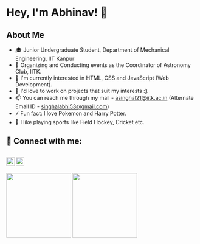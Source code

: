 # Hey, I'm Abhinav! 👋

## About Me

- 🎓 Junior Undergraduate Student, Department of Mechanical Engineering, IIT Kanpur
- 🔭 Organizing and Conducting events as the Coordinator of Astronomy Club, IITK.
- 🌱 I'm currently interested in HTML, CSS and JavaScript (Web Development).
- 💞️ I'd love to work on projects that suit my interests :).
- 📫 You can reach me through my mail - [asinghal21@iitk.ac.in](mailto:asinghal21@iitk.ac.in) (Alternate Email ID - [singhalabhi53@gmail.com](mailto:singhalabhi53@gmail.com))
- ⚡ Fun fact: I love Pokemon and Harry Potter.
- 🏑 I like playing sports like Field Hockey, Cricket etc.

## 🔗 Connect with me:

[<img align="left" alt="LinkedIn" width="22px" src="https://upload.wikimedia.org/wikipedia/commons/8/81/LinkedIn_icon.svg"/>](https://www.linkedin.com/in/abhinavsinghal53/)
[<img align="left" alt="Instagram" width="22px" src="https://upload.wikimedia.org/wikipedia/commons/9/95/Instagram_logo_2022.svg"/>](https://www.instagram.com/singhal_abhi_53/)
<br>
---

<a href="https://github.com/AbsHp"><img height="170em" src="https://github-readme-stats.vercel.app/api?username=AbsHp&show_icons=true&hide_border=true&hide=issues&theme=radical"/></a>
<a href="https://github.com/AbsHp"><img height="170em" src="https://github-readme-stats.vercel.app/api/top-langs/?username=AbsHp&layout=compact&theme=radical&langs_count=6&vertical-align=center"/></a>
<br>
